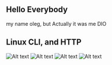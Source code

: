 ## Hello Everybody 
my name oleg, but Actually it was me DIO

## Linux CLI, and HTTP
![Alt text](./relative/task_linux_cli/Screenshot_2022-07-23_21_24_57.png)
![Alt text](./relative/task_linux_cli/Screenshot_2022-07-23_21_41_19.png)
![Alt text](./relative/task_linux_cli/Screenshot_2022-07-23_21_57_25.png)
![Alt text](./relative/task_linux_cli/Screenshot_2022-07-23_22_02_33.png)
